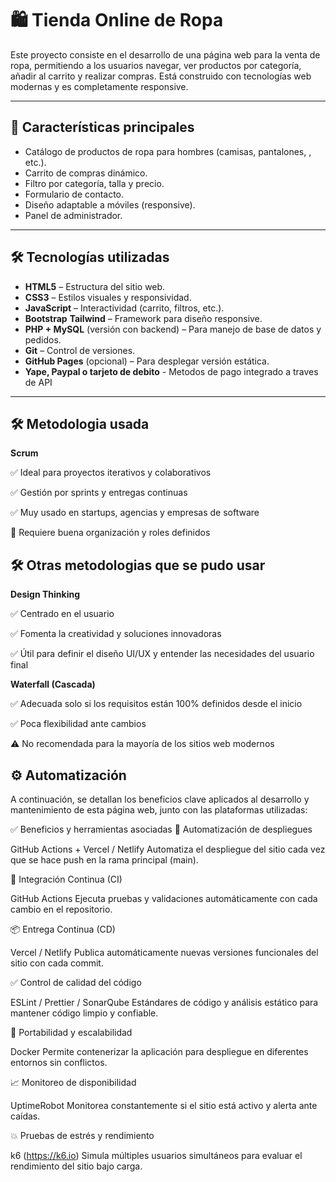 # 🛍️ Tienda Online de Ropa

Este proyecto consiste en el desarrollo de una página web para la venta de ropa, permitiendo a los usuarios navegar, ver productos por categoría, añadir al carrito y realizar compras. Está construido con tecnologías web modernas y es completamente responsive.

---

## 📌 Características principales

- Catálogo de productos de ropa para hombres (camisas, pantalones, , etc.).
- Carrito de compras dinámico.
- Filtro por categoría, talla y precio.
- Formulario de contacto.
- Diseño adaptable a móviles (responsive).
- Panel de administrador.

---

## 🛠️ Tecnologías utilizadas

- **HTML5** – Estructura del sitio web.
- **CSS3** – Estilos visuales y responsividad.
- **JavaScript** – Interactividad (carrito, filtros, etc.).
- **Bootstrap** **Tailwind** – Framework para diseño responsive.
- **PHP + MySQL** (versión con backend) – Para manejo de base de datos y pedidos.
- **Git** – Control de versiones.
- **GitHub Pages** (opcional) – Para desplegar versión estática.
- **Yape, Paypal o tarjeto de debito** - Metodos de pago integrado a traves de API

---
## 🛠️ Metodologia usada 

**Scrum** 

✅ Ideal para proyectos iterativos y colaborativos

✅ Gestión por sprints y entregas continuas

✅ Muy usado en startups, agencias y empresas de software

🔧 Requiere buena organización y roles definidos

## 🛠️ Otras metodologias que se pudo usar 

**Design Thinking** 

✅ Centrado en el usuario

✅ Fomenta la creatividad y soluciones innovadoras

✅ Útil para definir el diseño UI/UX y entender las necesidades del usuario final

**Waterfall (Cascada)**  

✅ Adecuada solo si los requisitos están 100% definidos desde el inicio

✅ Poca flexibilidad ante cambios

⚠️ No recomendada para la mayoría de los sitios web modernos



## ⚙️ Automatización
A continuación, se detallan los beneficios clave aplicados al desarrollo y mantenimiento de esta página web, junto con las plataformas utilizadas:

✅ Beneficios y herramientas asociadas
🚀 Automatización de despliegues

GitHub Actions + Vercel / Netlify
Automatiza el despliegue del sitio cada vez que se hace push en la rama principal (main).

🔁 Integración Continua (CI)

GitHub Actions
Ejecuta pruebas y validaciones automáticamente con cada cambio en el repositorio.

📦 Entrega Continua (CD)

Vercel / Netlify
Publica automáticamente nuevas versiones funcionales del sitio con cada commit.

✅ Control de calidad del código

ESLint / Prettier / SonarQube
Estándares de código y análisis estático para mantener código limpio y confiable.

🔄 Portabilidad y escalabilidad

Docker 
Permite contenerizar la aplicación para despliegue en diferentes entornos sin conflictos.

📈 Monitoreo de disponibilidad

UptimeRobot
Monitorea constantemente si el sitio está activo y alerta ante caídas.

💥 Pruebas de estrés y rendimiento

k6 (https://k6.io)
Simula múltiples usuarios simultáneos para evaluar el rendimiento del sitio bajo carga.

